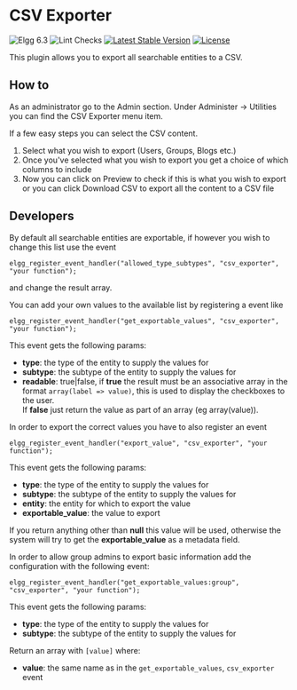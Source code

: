 CSV Exporter
============

![Elgg 6.3](https://img.shields.io/badge/Elgg-6.3-green.svg)
![Lint Checks](https://github.com/ColdTrick/csv_exporter/actions/workflows/lint.yml/badge.svg?event=push)
[![Latest Stable Version](https://poser.pugx.org/coldtrick/csv_exporter/v/stable.svg)](https://packagist.org/packages/coldtrick/csv_exporter)
[![License](https://poser.pugx.org/coldtrick/csv_exporter/license.svg)](https://packagist.org/packages/coldtrick/csv_exporter)

This plugin allows you to export all searchable entities to a CSV.

How to
------

As an administrator go to the Admin section. Under Administer -> Utilities you can find the CSV Exporter menu item.

If a few easy steps you can select the CSV content.

1.  Select what you wish to export (Users, Groups, Blogs etc.)
2.  Once you've selected what you wish to export you get a choice of which columns to include
3.  Now you can click on Preview to check if this is what you wish to export  
or you can click Download CSV to export all the content to a CSV file

Developers
----------

By default all searchable entities are exportable, if however you wish to change this list use the event

`elgg_register_event_handler("allowed_type_subtypes", "csv_exporter", "your function");`

and change the result array.

You can add your own values to the available list by registering a event like  

`elgg_register_event_handler("get_exportable_values", "csv_exporter", "your function");` 

This event gets the following params:

- __type__: the type of the entity to supply the values for
- __subtype__: the subtype of the entity to supply the values for
- __readable__: true|false, if __true__ the result must be an associative array in the format `array(label => value)`, 
this is used to display the checkboxes to the user.  
If __false__ just return the value as part of an array (eg array(value)).

In order to export the correct values you have to also register an event 

`elgg_register_event_handler("export_value", "csv_exporter", "your function");`

This event gets the following params:

- __type__: the type of the entity to supply the values for
- __subtype__: the subtype of the entity to supply the values for
- __entity__: the entity for which to export the value
- __exportable_value__: the value to export

If you return anything other than __null__ this value will be used, otherwise the system will try to get the 
__exportable_value__ as a metadata field.

In order to allow group admins to export basic information add the configuration with the following event:  

`elgg_register_event_handler("get_exportable_values:group", "csv_exporter", "your function");` 
 
This event gets the following params:

- __type__: the type of the entity to supply the values for
- __subtype__: the subtype of the entity to supply the values for

Return an array with `[value]` where:

- __value__: the same name as in the `get_exportable_values`, `csv_exporter` event
